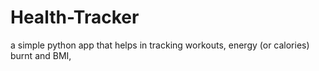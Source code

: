# Health-Tracker
 a simple python app that helps in tracking workouts, energy (or calories) burnt and BMI,
